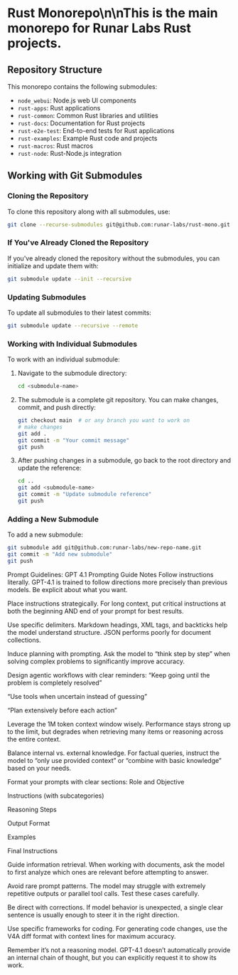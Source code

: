 # Rust Monorepo\n\nThis is the main monorepo for Runar Labs Rust projects.

## Repository Structure

This monorepo contains the following submodules:

- `node_webui`: Node.js web UI components
- `rust-apps`: Rust applications
- `rust-common`: Common Rust libraries and utilities
- `rust-docs`: Documentation for Rust projects
- `rust-e2e-test`: End-to-end tests for Rust applications
- `rust-examples`: Example Rust code and projects
- `rust-macros`: Rust macros
- `rust-node`: Rust-Node.js integration

## Working with Git Submodules

### Cloning the Repository

To clone this repository along with all submodules, use:

```bash
git clone --recurse-submodules git@github.com:runar-labs/rust-mono.git
```

### If You've Already Cloned the Repository

If you've already cloned the repository without the submodules, you can initialize and update them with:

```bash
git submodule update --init --recursive
```

### Updating Submodules

To update all submodules to their latest commits:

```bash
git submodule update --recursive --remote
```

### Working with Individual Submodules

To work with an individual submodule:

1. Navigate to the submodule directory:
   ```bash
   cd <submodule-name>
   ```

2. The submodule is a complete git repository. You can make changes, commit, and push directly:
   ```bash
   git checkout main  # or any branch you want to work on
   # make changes
   git add .
   git commit -m "Your commit message"
   git push
   ```

3. After pushing changes in a submodule, go back to the root directory and update the reference:
   ```bash
   cd ..
   git add <submodule-name>
   git commit -m "Update submodule reference"
   git push
   ```

### Adding a New Submodule

To add a new submodule:

```bash
git submodule add git@github.com:runar-labs/new-repo-name.git
git commit -m "Add new submodule"
git push
```


Prompt Guidelines:
GPT 4.1 Prompting Guide Notes
Follow instructions literally. GPT-4.1 is trained to follow directions more precisely than previous models. Be explicit about what you want.

Place instructions strategically. For long context, put critical instructions at both the beginning AND end of your prompt for best results.

Use specific delimiters. Markdown headings, XML tags, and backticks help the model understand structure. JSON performs poorly for document collections.

Induce planning with prompting. Ask the model to “think step by step” when solving complex problems to significantly improve accuracy.

Design agentic workflows with clear reminders:
“Keep going until the problem is completely resolved”

“Use tools when uncertain instead of guessing”

“Plan extensively before each action”

Leverage the 1M token context window wisely. Performance stays strong up to the limit, but degrades when retrieving many items or reasoning across the entire context.

Balance internal vs. external knowledge. For factual queries, instruct the model to “only use provided context” or “combine with basic knowledge” based on your needs.

Format your prompts with clear sections:
Role and Objective

Instructions (with subcategories)

Reasoning Steps

Output Format

Examples

Final Instructions

Guide information retrieval. When working with documents, ask the model to first analyze which ones are relevant before attempting to answer.

Avoid rare prompt patterns. The model may struggle with extremely repetitive outputs or parallel tool calls. Test these cases carefully.

Be direct with corrections. If model behavior is unexpected, a single clear sentence is usually enough to steer it in the right direction.

Use specific frameworks for coding. For generating code changes, use the V4A diff format with context lines for maximum accuracy.

Remember it’s not a reasoning model. GPT-4.1 doesn’t automatically provide an internal chain of thought, but you can explicitly request it to show its work.


